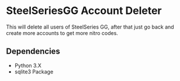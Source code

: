 # SteelSeriesGG Account Deleter

This will delete all users of SteelSeries GG, after that just go back and create more accounts to get more nitro codes.

## Dependencies

* Python 3.X
* sqlite3 Package
